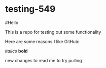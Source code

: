 # testing-549

#Hello 

This is a repo for testing out some functionality

Here are some reasons I like GitHub:

_italics_
**bold**

new changes to read me to try pulling
